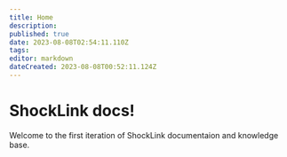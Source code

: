 ```yaml
---
title: Home
description: 
published: true
date: 2023-08-08T02:54:11.110Z
tags: 
editor: markdown
dateCreated: 2023-08-08T00:52:11.124Z
---
```


# ShockLink docs!
Welcome to the first iteration of ShockLink documentaion and knowledge base.